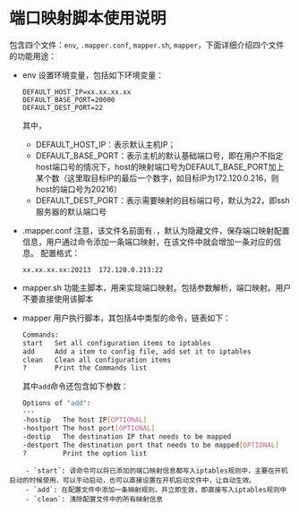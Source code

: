 # 端口映射脚本使用说明

包含四个文件：`env`, `.mapper.conf`, `mapper.sh`, `mapper`，下面详细介绍四个文件的功能用途：
- env
    设置环境变量，包括如下环境变量：
    ```
    DEFAULT_HOST_IP=xx.xx.xx.xx
    DEFAULT_BASE_PORT=20000
    DEFAULT_DEST_PORT=22
    ```
    其中，
    - DEFAULT_HOST_IP：表示默认主机IP；
    - DEFAULT_BASE_PORT：表示主机的默认基础端口号，即在用户不指定host端口号的情况下，host的映射端口号为DEFAULT_BASE_PORT加上某个数（这里取目标IP的最后一个数字，如目标IP为172.120.0.216，则host的端口号为20216）
    - DEFAULT_DEST_PORT：表示需要映射的目标端口号，默认为22，即ssh服务器的默认端口号

- .mapper.conf
    注意，该文件名前面有`.`，默认为隐藏文件，保存端口映射配置信息，用户通过命令添加一条端口映射，在该文件中就会增加一条对应的信息。
    配置格式：
    ```
    xx.xx.xx.xx:20213  172.120.0.213:22
    ```
- mapper.sh
    功能主脚本，用来实现端口映射。包括参数解析，端口映射。用户不要直接使用该脚本

- mapper
    用户执行脚本，其包括4中类型的命令，链表如下：
    ```bash
    Commands:
    start   Set all configuration items to iptables
    add     Add a item to config file, add set it to iptables
    clean   Clean all configuration items
    ?       Print the Commands list
    ```

    其中`add`命令还包含如下参数：
    ```bash
    Options of "add":
    ---
    -hostip   The host IP[OPTIONAL]
    -hostport The host port[OPTIONAL]
    -destip   The destination IP that needs to be mapped
    -destport The destination port that needs to be mapped[OPTIONAL]
    ?         Print the option list
```
    - `start`: 该命令可以将已添加的端口映射信息都写入iptables规则中，主要在开机启动的时候使用，可以手动启动，也可以直接设置在开机启动文件中，让自动生效。
    - `add`: 在配置文件中添加一条映射规则，并立即生效，即直接写入iptables规则中
    - `clean`: 清除配置文件中的所有映射信息


